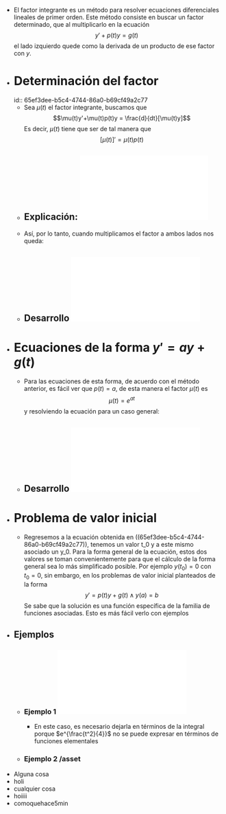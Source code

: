 - El factor integrante es un método para resolver ecuaciones diferenciales lineales de primer orden.
  Este método consiste en buscar un factor determinado, que al multiplicarlo en la ecuación
  $$y' + p(t)y = g(t)$$
  el lado izquierdo quede como la derivada de un producto de ese factor con $y$.
- # Determinación del factor
  id:: 65ef3dee-b5c4-4744-86a0-b69cf49a2c77
	- Sea $\mu(t)$ el factor integrante, buscamos que 
	  $$\mu(t)y'+\mu(t)p(t)y = \frac{d}{dt}[\mu(t)y]$$
	  Es decir, $\mu(t)$ tiene que ser de tal manera que 
	  $$[\mu(t)]' = \mu(t)p(t)$$
	- ## Explicación: ![Explicación factor integrante.pdf](../assets/Demos_1710179442518_0.pdf)
	- Así, por lo tanto, cuando multiplicamos el factor a ambos lados nos queda:
	- ## Desarrollo ![Desarrollo completo.pdf](../assets/Demos_1710370484903_0.pdf)
- # Ecuaciones de la forma $y'=ay+g(t)$
	- Para las ecuaciones de esta forma, de acuerdo con el método anterior, es fácil ver que $p(t) = a$, de esta manera el factor $\mu(t)$ es
	  $$\mu(t) = e^{at}$$
	  y resolviendo la ecuación para un caso general:
	- ## Desarrollo ![Caso y' = ay + g(t) .pdf](../assets/Demos_1710355134137_0.pdf)
- # Problema de valor inicial
	- Regresemos a la ecuación obtenida en ((65ef3dee-b5c4-4744-86a0-b69cf49a2c77)), tenemos un valor t_0 y a este mismo asociado un y_0.
	  Para la forma general de la ecuación, estos dos valores se toman convenientemente para que el cálculo de la forma general sea lo más simplificado posible. Por ejemplo $y(t_0)=0$ con $t_0=0$, sin embargo, en los problemas de valor inicial planteados de la forma
	  $$y' = p(t)y + g(t) \land y(a) = b$$
	  Se sabe que la solución es una función específica de la familia de funciones asociadas. Esto es más fácil verlo con ejemplos
- ## Ejemplos
	- ### Ejemplo 1 ![ejemplo 1.pdf](../assets/Demos_1710556356324_0.pdf)
		- En este caso, es necesario dejarla en términos de la integral porque $e^{\frac{t^2}{4}}$ no se puede expresar en términos de funciones elementales
	- ### Ejemplo 2 /asset
- Alguna cosa
- holi
- cualquier cosa
- hoiiii
- comoquehace5min 
